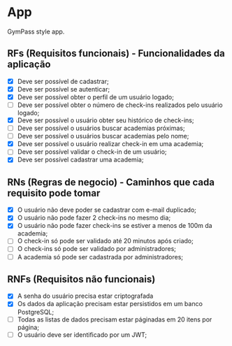 # App

GymPass style app.

## RFs (Requisitos funcionais) - Funcionalidades da aplicação
- [x] Deve ser possível de cadastrar;
- [x] Deve ser possível se autenticar;
- [x] Deve ser possível obter o perfil de um usuário logado;
- [ ] Deve ser possível obter o número de check-ins realizados pelo usuário logado;
- [x] Deve ser possível o usuário obter seu histórico de check-ins;
- [ ] Deve ser possível o usuários buscar academias próximas;
- [ ] Deve ser possível o usuários buscar academias pelo nome;
- [x] Deve ser possível o usuário realizar check-in em uma academia;
- [ ] Deve ser possível validar o check-in de um usuário;
- [x] Deve ser possível cadastrar uma academia;

## RNs (Regras de negocio) - Caminhos que cada requisito pode tomar
- [x] O usuário não deve poder se cadastrar com e-mail duplicado; 
- [x] O usuário não pode fazer 2 check-ins no mesmo dia;
- [x] O usuário não pode fazer check-ins se estiver a menos de 100m da academia;
- [ ] O check-in só pode ser validado até 20 minutos após criado;
- [ ] O check-ins só pode ser validado por administradores;
- [ ] A academia só pode ser cadastrada por administradores;

## RNFs (Requisitos não funcionais)
- [x] A senha do usuário precisa estar criptografada
- [x] Os dados da aplicação precisam estar persistidos em um banco PostgreSQL;
- [ ] Todas as listas de dados precisam estar páginadas em 20 itens por página;
- [ ] O usuário deve ser identificado por um JWT;